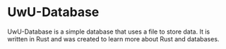 UwU-Database
================

UwU-Database is a simple database that uses a file to store data. It is written in Rust and was created to learn more about Rust and databases.
